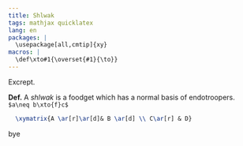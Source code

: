 ```yaml
---
title: Shlwak
tags: mathjax quicklatex
lang: en
packages: |
  \usepackage[all,cmtip]{xy}
macros: |
  \def\xto#1{\overset{#1}{\to}}
---
```



Excrept.


**Def.** A *shlwak* is a foodget which has a normal basis of endotroopers. `$a\neq b\xto{f}c$`

``` tex
  \xymatrix{A \ar[r]\ar[d]& B \ar[d] \\ C\ar[r] & D}
```

bye